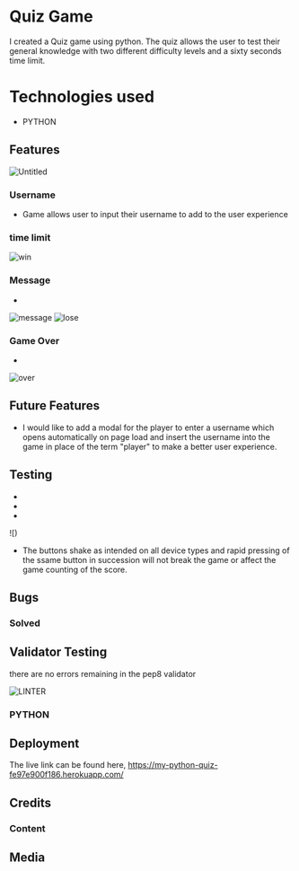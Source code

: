 # Quiz Game

I created a Quiz game using python. The quiz allows the user to test their general knowledge with two different difficulty levels and a sixty seconds time limit.

# Technologies used
* PYTHON

## Features 

![Untitled](https://github.com/AndrewNeo82/python-essentials-project/assets/90483176/0befae79-4069-449f-896c-545763322c74)

### Username

* Game allows user to input their username to add to the user experience




### time limit

![win](https://github.com/AndrewNeo82/Rock_Paper_Scissors/assets/90483176/e0a3cb0d-f43d-4ff7-9dd3-c01f47bc53bd)

### Message 

* 
![message](https://github.com/AndrewNeo82/Rock_Paper_Scissors/assets/90483176/7a101fb5-54c3-4610-8cdc-df2e40a8ae0f) ![lose](https://github.com/AndrewNeo82/Rock_Paper_Scissors/assets/90483176/7028c876-8371-42e1-9861-c191b584e6b6)


  ### Game Over

* 

 ![over](https://github.com/AndrewNeo82/Rock_Paper_Scissors/assets/90483176/72943755-f147-4167-80ba-ae5175575786)

 ## Future Features 

 * I would like to add a modal for the player to enter a username which opens automatically on page load and insert the username into the game in place of the term "player" to make a better user experience.

## Testing

* 
*
* 
  
![)


* The buttons shake as intended on all device types and rapid pressing of the ssame button in succession will not break the game or affect the game counting of the score.

## Bugs

### Solved



## Validator Testing

there are no errors remaining in the pep8 validator 

![LINTER](https://github.com/AndrewNeo82/python-essentials-project/assets/90483176/50dcb6dc-2385-47ad-a823-a1b47103a129)




### PYTHON


## Deployment



The live link can be found here, https://my-python-quiz-fe97e900f186.herokuapp.com/
## Credits   

### Content



  



## Media



